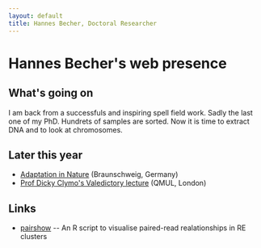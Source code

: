 ```yaml
---
layout: default
title: Hannes Becher, Doctoral Researcher
---
```

		
# Hannes Becher's web presence

## What's going on
I am back from a successfuls and inspiring spell field work. Sadly the last one of my PhD. Hundrets of samples are sorted. Now it is time to extract DNA and to look at chromosomes.


## Later this year
* [Adaptation in Nature](http://www.gfgenetik.de/tagungen/) (Braunschweig, Germany)
* [Prof Dicky Clymo's Valedictory lecture](https://www.eventbrite.co.uk/e/the-life-and-afterlife-of-bog-moss-why-it-matters-professor-emeritus-rs-dicky-clymo-tickets-26924331400) (QMUL, London)

## Links
* [pairshow](https://github.com/hannesbecher/RE-tools/blob/master/pairshow.R) -- An R script to visualise paired-read realationships in RE clusters

